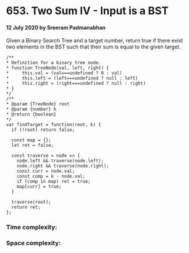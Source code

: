 # 653. Two Sum IV - Input is a BST

#### 12 July 2020 by Sreeram Padmanabhan

Given a Binary Search Tree and a target number, return true if there exist two elements in the BST such that their sum is equal to the given target.

    /**
    * Definition for a binary tree node.
    * function TreeNode(val, left, right) {
    *     this.val = (val===undefined ? 0 : val)
    *     this.left = (left===undefined ? null : left)
    *     this.right = (right===undefined ? null : right)
    * }
    */
    /**
    * @param {TreeNode} root
    * @param {number} k
    * @return {boolean}
    */
    var findTarget = function(root, k) {
      if (!root) return false;

      const map = {};
      let ret = false;

      const traverse = node => {
        node.left && traverse(node.left);
        node.right && traverse(node.right);
        const curr = node.val;
        const comp = k - node.val;
        if (comp in map) ret = true;
        map[curr] = true;
      }

      traverse(root);
      return ret;
    };

### Time complexity:
### Space complexity:
